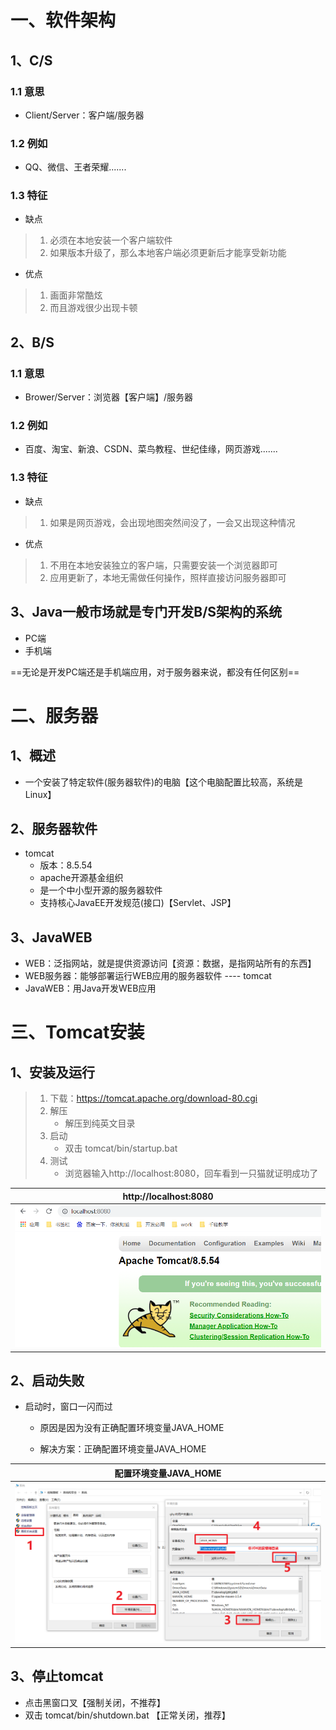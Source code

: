 # 一、软件架构

## 1、C/S

### 1.1 意思

- Client/Server：客户端/服务器

### 1.2 例如

- QQ、微信、王者荣耀.......

### 1.3 特征

- 缺点

> 1. 必须在本地安装一个客户端软件
> 2. 如果版本升级了，那么本地客户端必须更新后才能享受新功能

- 优点

> 1. 画面非常酷炫
> 2. 而且游戏很少出现卡顿



## 2、B/S

### 1.1 意思

- Brower/Server：浏览器【客户端】/服务器

### 1.2 例如

- 百度、淘宝、新浪、CSDN、菜鸟教程、世纪佳缘，网页游戏.......

### 1.3 特征

- 缺点

> 1. 如果是网页游戏，会出现地图突然间没了，一会又出现这种情况

- 优点

> 1. 不用在本地安装独立的客户端，只需要安装一个浏览器即可
> 2. 应用更新了，本地无需做任何操作，照样直接访问服务器即可



## 3、Java一般市场就是专门开发B/S架构的系统

- PC端
- 手机端

==无论是开发PC端还是手机端应用，对于服务器来说，都没有任何区别==



# 二、服务器

## 1、概述

- 一个安装了特定软件(服务器软件)的电脑【这个电脑配置比较高，系统是Linux】



## 2、服务器软件

- tomcat
  - 版本：8.5.54
  - apache开源基金组织
  - 是一个中小型开源的服务器软件
  - 支持核心JavaEE开发规范(接口)【Servlet、JSP】



## 3、JavaWEB

- WEB：泛指网站，就是提供资源访问【资源：数据，是指网站所有的东西】
- WEB服务器：能够部署运行WEB应用的服务器软件 ---- tomcat
- JavaWEB：用Java开发WEB应用



# 三、Tomcat安装

## 1、安装及运行

> 1. 下载：https://tomcat.apache.org/download-80.cgi
> 2. 解压
>    - 解压到纯英文目录
> 3. 启动
>    - 双击 tomcat/bin/startup.bat
> 4. 测试
>    - 浏览器输入http://localhost:8080，回车看到一只猫就证明成功了

| http://localhost:8080                                        |
| ------------------------------------------------------------ |
| <img src="pictures/image-20210616175121934.png" alt="image-20210616175121934" style="zoom:80%;" /> |



## 2、启动失败

- 启动时，窗口一闪而过

  - 原因是因为没有正确配置环境变量JAVA_HOME

  - 解决方案：正确配置环境变量JAVA_HOME

| 配置环境变量JAVA_HOME                                        |
| ------------------------------------------------------------ |
| <img src="pictures/image-20210616175718870.png" alt="image-20210616175718870" style="zoom:80%;" /> |



## 3、停止tomcat

- 点击黑窗口叉【强制关闭，不推荐】
- 双击 tomcat/bin/shutdown.bat 【正常关闭，推荐】



